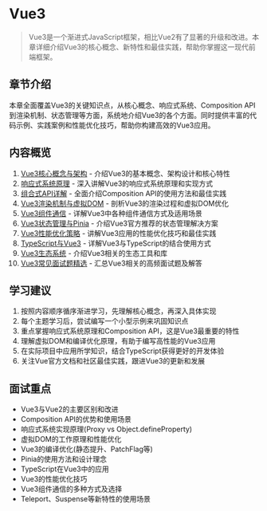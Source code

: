 # Vue3

> Vue3是一个渐进式JavaScript框架，相比Vue2有了显著的升级和改进。本章详细介绍Vue3的核心概念、新特性和最佳实践，帮助你掌握这一现代前端框架。

## 章节介绍

本章全面覆盖Vue3的关键知识点，从核心概念、响应式系统、Composition API到渲染机制、状态管理等方面，系统地介绍Vue3的各个方面。同时提供丰富的代码示例、实践案例和性能优化技巧，帮助你构建高效的Vue3应用。

## 内容概览

1. [Vue3核心概念与架构](./01-Vue3核心概念与架构.md) - 介绍Vue3的基本概念、架构设计和核心特性
2. [响应式系统原理](./02-响应式系统原理.md) - 深入讲解Vue3的响应式系统原理和实现方式
3. [组合式API详解](./03-组合式API详解.md) - 全面介绍Composition API的使用方法和最佳实践
4. [Vue3渲染机制与虚拟DOM](./04-Vue3渲染机制与虚拟DOM.md) - 剖析Vue3的渲染过程和虚拟DOM优化
5. [Vue3组件通信](./05-Vue3组件通信.md) - 详解Vue3中各种组件通信方式及适用场景
6. [Vue3状态管理与Pinia](./06-Vue3状态管理与Pinia.md) - 介绍Vue3官方推荐的状态管理解决方案
7. [Vue3性能优化策略](./07-Vue3性能优化策略.md) - 讲解Vue3应用的性能优化技巧和最佳实践
8. [TypeScript与Vue3](./08-TypeScript与Vue3.md) - 详解Vue3与TypeScript的结合使用方式
9. [Vue3生态系统](./09-Vue3生态系统.md) - 介绍Vue3相关的生态工具和库
10. [Vue3常见面试题精选](./10-Vue3常见面试题精选.md) - 汇总Vue3相关的高频面试题及解答

## 学习建议

1. 按照内容顺序循序渐进学习，先理解核心概念，再深入具体实现
2. 每个主题学习后，尝试编写一个小型示例来巩固知识点
3. 重点掌握响应式系统原理和Composition API，这是Vue3最重要的特性
4. 理解虚拟DOM和编译优化原理，有助于编写高性能的Vue3应用
5. 在实际项目中应用所学知识，结合TypeScript获得更好的开发体验
6. 关注Vue官方文档和社区最佳实践，跟进Vue3的更新和发展

## 面试重点

- Vue3与Vue2的主要区别和改进
- Composition API的优势和使用场景
- 响应式系统实现原理(Proxy vs Object.defineProperty)
- 虚拟DOM的工作原理和性能优化
- Vue3的编译优化(静态提升、PatchFlag等)
- Pinia的使用方法和设计理念
- TypeScript在Vue3中的应用
- Vue3的性能优化技巧
- Vue3组件通信的多种方式及选择
- Teleport、Suspense等新特性的使用场景